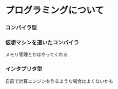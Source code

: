 # プログラミングについて
### コンパイラ型
  
### 仮想マシンを道いたコンパイラ
メモリ管理とかはやってくれる
  
### インタプリタ型
自前で計算エンジンを作るような場合はよくないかも

